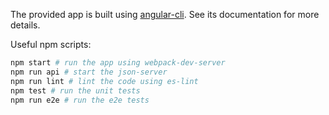 The provided app is built using [angular-cli](https://github.com/angular/angular-cli). See its documentation for more details.

Useful npm scripts:
```bash
npm start # run the app using webpack-dev-server
npm run api # start the json-server
npm run lint # lint the code using es-lint
npm test # run the unit tests
npm run e2e # run the e2e tests
```
